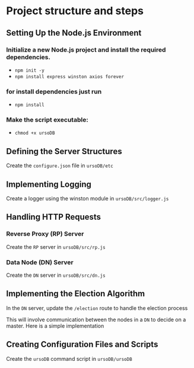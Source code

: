 
# Project structure and steps

## Setting Up the Node.js Environment
### Initialize a new Node.js project and install the required dependencies.
- `npm init -y`
- `npm install express winston axios forever`

### for install dependencies just run
- `npm install`

### Make the script executable:
- `chmod +x ursoDB` 

## Defining the Server Structures
Create the `configure.json` file in `ursoDB/etc`

## Implementing Logging
Create a logger using the winston module in `ursoDB/src/logger.js`

## Handling HTTP Requests

### Reverse Proxy (RP) Server
Create the `RP` server in `ursoDB/src/rp.js`

### Data Node (DN) Server
Create the `DN` server in `ursoDB/src/dn.js`

## Implementing the Election Algorithm
In the `DN` server, update the `/election` route to handle the election process

This will involve communication between the nodes in a `DN` to decide on a master. Here is a simple implementation

## Creating Configuration Files and Scripts
Create the `ursoDB` command script in `ursoDB/ursoDB`

